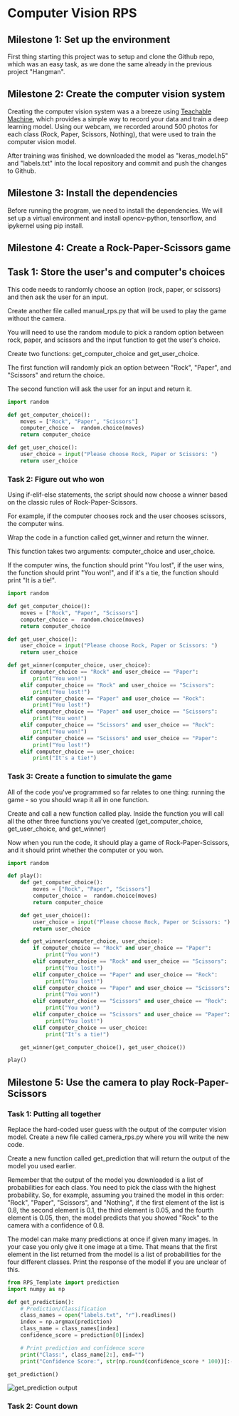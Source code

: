 # Computer Vision RPS

## Milestone 1: Set up the environment

First thing starting this project was to setup and clone the Github repo, which was an easy task, as we done the same already in the previous project "Hangman".

## Milestone 2: Create the computer vision system

Creating the computer vision system was a a breeze using [Teachable Machine](https://teachablemachine.withgoogle.com/), which provides a simple way to record your data and train a deep learning model. Using our webcam, we recorded around 500 photos for each class (Rock, Paper, Scissors, Nothing), that were used to train the computer vision model.

After training was finished, we downloaded the model as "keras_model.h5" and "labels.txt" into the local repository and commit and push the changes to Github.

## Milestone 3: Install the dependencies

Before running the program, we need to install the dependencies. We will set up a virtual environment and install opencv-python, tensorflow, and ipykernel using pip install.

## Milestone 4: Create a Rock-Paper-Scissors game

## Task 1: Store the user's and computer's choices

This code needs to randomly choose an option (rock, paper, or scissors) and then ask the user for an input.

Create another file called manual_rps.py that will be used to play the game without the camera.

You will need to use the random module to pick a random option between rock, paper, and scissors and the input function to get the user's choice.

Create two functions: get_computer_choice and get_user_choice.

The first function will randomly pick an option between "Rock", "Paper", and "Scissors" and return the choice.

The second function will ask the user for an input and return it.

```python
import random

def get_computer_choice():
    moves = ["Rock", "Paper", "Scissors"]
    computer_choice =  random.choice(moves)
    return computer_choice

def get_user_choice():
    user_choice = input("Please choose Rock, Paper or Scissors: ")
    return user_choice
```

### Task 2: Figure out who won

Using if-elif-else statements, the script should now choose a winner based on the classic rules of Rock-Paper-Scissors.

For example, if the computer chooses rock and the user chooses scissors, the computer wins.

Wrap the code in a function called get_winner and return the winner.

This function takes two arguments: computer_choice and user_choice.

If the computer wins, the function should print "You lost", if the user wins, the function should print "You won!", and if it's a tie, the function should print "It is a tie!".

```python
import random

def get_computer_choice():
    moves = ["Rock", "Paper", "Scissors"]
    computer_choice =  random.choice(moves)
    return computer_choice

def get_user_choice():
    user_choice = input("Please choose Rock, Paper or Scissors: ")
    return user_choice

def get_winner(computer_choice, user_choice):
    if computer_choice == "Rock" and user_choice == "Paper":
        print("You won!")
    elif computer_choice == "Rock" and user_choice == "Scissors":
        print("You lost!")
    elif computer_choice == "Paper" and user_choice == "Rock":
        print("You lost!")
    elif computer_choice == "Paper" and user_choice == "Scissors":
        print("You won!")
    elif computer_choice == "Scissors" and user_choice == "Rock":
        print("You won!")
    elif computer_choice == "Scissors" and user_choice == "Paper":
        print("You lost!")
    elif computer_choice == user_choice:
        print("It's a tie!")
```

### Task 3: Create a function to simulate the game

All of the code you've programmed so far relates to one thing: running the game - so you should wrap it all in one function.

Create and call a new function called play.
Inside the function you will call all the other three functions you've created (get_computer_choice, get_user_choice, and get_winner)

Now when you run the code, it should play a game of Rock-Paper-Scissors, and it should print whether the computer or you won.

```python
import random

def play():
    def get_computer_choice():
        moves = ["Rock", "Paper", "Scissors"]
        computer_choice =  random.choice(moves)
        return computer_choice

    def get_user_choice():
        user_choice = input("Please choose Rock, Paper or Scissors: ")
        return user_choice

    def get_winner(computer_choice, user_choice):
        if computer_choice == "Rock" and user_choice == "Paper":
            print("You won!")
        elif computer_choice == "Rock" and user_choice == "Scissors":
            print("You lost!")
        elif computer_choice == "Paper" and user_choice == "Rock":
            print("You lost!")
        elif computer_choice == "Paper" and user_choice == "Scissors":
            print("You won!")
        elif computer_choice == "Scissors" and user_choice == "Rock":
            print("You won!")
        elif computer_choice == "Scissors" and user_choice == "Paper":
            print("You lost!")
        elif computer_choice == user_choice:
            print("It's a tie!")

    get_winner(get_computer_choice(), get_user_choice())

play()
```

## Milestone 5: Use the camera to play Rock-Paper-Scissors

### Task 1: Putting all together

Replace the hard-coded user guess with the output of the computer vision model. Create a new file called camera_rps.py where you will write the new code.

Create a new function called get_prediction that will return the output of the model you used earlier.

Remember that the output of the model you downloaded is a list of probabilities for each class. You need to pick the class with the highest probability. So, for example, assuming you trained the model in this order: "Rock", "Paper", "Scissors", and "Nothing", if the first element of the list is 0.8, the second element is 0.1, the third element is 0.05, and the fourth element is 0.05, then, the model predicts that you showed "Rock" to the camera with a confidence of 0.8.

The model can make many predictions at once if given many images. In your case you only give it one image at a time. That means that the first element in the list returned from the model is a list of probabilities for the four different classes. Print the response of the model if you are unclear of this.

```python
from RPS_Template import prediction
import numpy as np

def get_prediction():
    # Prediction/Classification
    class_names = open("labels.txt", "r").readlines()
    index = np.argmax(prediction)
    class_name = class_names[index]
    confidence_score = prediction[0][index]

    # Print prediction and confidence score
    print("Class:", class_name[2:], end="")
    print("Confidence Score:", str(np.round(confidence_score * 100))[:-2], "%")

get_prediction()
```

![get_prediction output](https://photos.app.goo.gl/11doD3xVgijgjTUU6)

### Task 2: Count down
